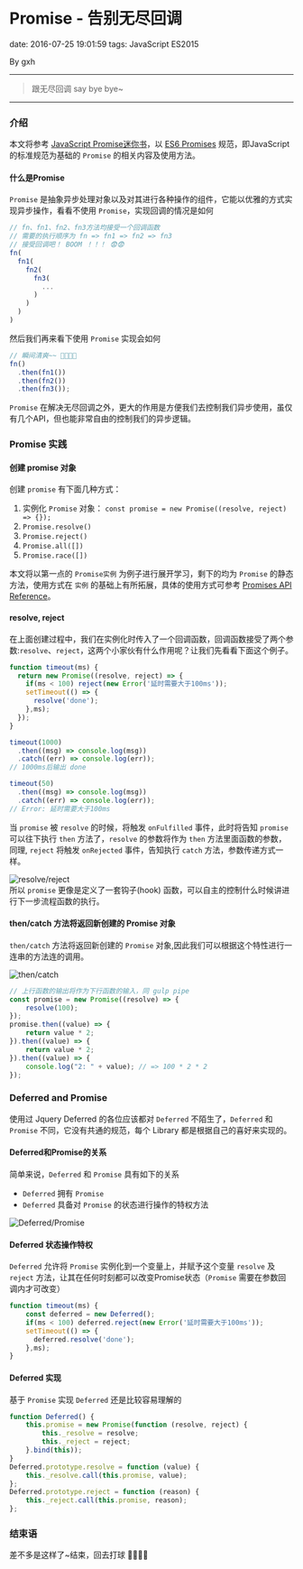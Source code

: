 # Promise - 告别无尽回调
date: 2016-07-25 19:01:59
tags: JavaScript ES2015

By gxh

-------

> 跟无尽回调 say bye bye~  

-------

### 介绍
本文将参考 [JavaScript Promise迷你书](http://liubin.org/promises-book/#)，以 [ES6 Promises](https://tc39.github.io/ecma262/#sec-promise-objects) 规范，即JavaScript的标准规范为基础的 `Promise` 的相关内容及使用方法。

#### 什么是Promise
`Promise` 是抽象异步处理对象以及对其进行各种操作的组件，它能以优雅的方式实现异步操作，看看不使用 `Promise`，实现回调的情况是如何
```javascript
// fn、fn1、fn2、fn3方法均接受一个回调函数
// 需要的执行顺序为 fn => fn1 => fn2 => fn3
// 接受回调吧！ BOOM ！！！ 😨😨
fn(
  fn1(
    fn2(
      fn3(
        ...
      )
    )
  )
)
```

然后我们再来看下使用 `Promise` 实现会如何
```javascript
// 瞬间清爽~~ 🍉🍉🍉🍉
fn()
  .then(fn1())
  .then(fn2())
  .then(fn3());
```

`Promise` 在解决无尽回调之外，更大的作用是方便我们去控制我们异步使用，虽仅有几个API，但也能非常自由的控制我们的异步逻辑。

### Promise 实践
#### 创建 promise 对象
创建 `promise` 有下面几种方式：
1. 实例化 `Promise` 对象： ``const promise = new Promise((resolve, reject) => {});``
1. `Promise.resolve()`
1. `Promise.reject()`
1. `Promise.all([])`
1. `Promise.race([])`

本文将以第一点的 `Promise实例` 为例子进行展开学习，剩下的均为 `Promise` 的静态方法，使用方式在 `实例` 的基础上有所拓展，具体的使用方式可参考 [Promises API Reference](http://liubin.org/promises-book/#promise-api-reference)。

#### resolve, reject
在上面创建过程中，我们在实例化时传入了一个回调函数，回调函数接受了两个参数:`resolve`、`reject`，这两个小家伙有什么作用呢？让我们先看看下面这个例子。
```javascript
function timeout(ms) {
  return new Promise((resolve, reject) => {
    if(ms < 100) reject(new Error('延时需要大于100ms'));
    setTimeout(() => {
      resolve('done');
    },ms);
  });
}

timeout(1000)
  .then((msg) => console.log(msg))
  .catch((err) => console.log(err));
// 1000ms后输出 done

timeout(50)
  .then((msg) => console.log(msg))
  .catch((err) => console.log(err));
// Error: 延时需要大于100ms
```

当 `promise` 被 `resolve` 的时候，将触发 `onFulfilled` 事件，此时将告知 `promise` 可以往下执行 `then` 方法了，`resolve` 的参数将作为 `then` 方法里面函数的参数，同理, `reject` 将触发 `onRejected` 事件，告知执行 `catch` 方法，参数传递方式一样。   

![resolve/reject](http://liubin.org/promises-book/Ch1_WhatsPromises/img/promise-onFulfilled_onRejected.png)  
所以 `promise` 更像是定义了一套钩子(hook) 函数，可以自主的控制什么时候讲进行下一步流程函数的执行。

#### then/catch 方法将返回新创建的 Promise 对象
`then/catch` 方法将返回新创建的 `Promise` 对象,因此我们可以根据这个特性进行一连串的方法连的调用。

![then/catch](http://liubin.org/promises-book/Ch2_HowToWrite/img/then_catch.png)  
```javascript
// 上行函数的输出将作为下行函数的输入，同 gulp pipe
const promise = new Promise((resolve) => {
    resolve(100);
});
promise.then((value) => {
    return value * 2;
}).then((value) => {
    return value * 2;
}).then((value) => {
    console.log("2: " + value); // => 100 * 2 * 2
});
```

### Deferred and Promise
使用过 Jquery Deferred 的各位应该都对 `Deferred` 不陌生了，`Deferred` 和 `Promise` 不同，它没有共通的规范，每个 Library 都是根据自己的喜好来实现的。

#### Deferred和Promise的关系
简单来说，`Deferred` 和 `Promise` 具有如下的关系
* `Deferred` 拥有 `Promise`
* `Deferred` 具备对 `Promise` 的状态进行操作的特权方法  

![Deferred/Promise](http://liubin.org/promises-book/Ch4_AdvancedPromises/img/deferred-and-promise.png)  

#### Deferred 状态操作特权
`Deferred` 允许将 `Promise` 实例化到一个变量上，并赋予这个变量 `resolve` 及 `reject` 方法，让其在任何时刻都可以改变Promise状态（`Promise` 需要在参数回调内才可改变）
```javascript
function timeout(ms) {
    const deferred = new Deferred();
    if(ms < 100) deferred.reject(new Error('延时需要大于100ms'));
    setTimeout(() => {
      deferred.resolve('done');
    },ms);
}
```

#### Deferred 实现
基于 `Promise` 实现 `Deferred` 还是比较容易理解的
```javascript
function Deferred() {
    this.promise = new Promise(function (resolve, reject) {
        this._resolve = resolve;
        this._reject = reject;
    }.bind(this));
}
Deferred.prototype.resolve = function (value) {
    this._resolve.call(this.promise, value);
};
Deferred.prototype.reject = function (reason) {
    this._reject.call(this.promise, reason);
};
```

### 结束语
差不多是这样了~结束，回去打球 🏀🏀🏀🏀
